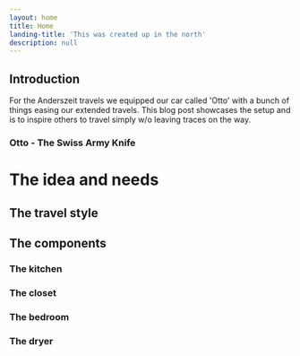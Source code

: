 ```yaml
---
layout: home
title: Home
landing-title: 'This was created up in the north'
description: null
---
```


## Introduction
For the Anderszeit travels we equipped our car called 'Otto' with a bunch of things easing our extended travels. This blog post showcases the setup and is to inspire others to travel simply w/o leaving traces on the way.


### Otto - The Swiss Army Knife


# The idea and needs
## The travel style

## The components

### The kitchen

### The closet

### The bedroom

### The dryer
